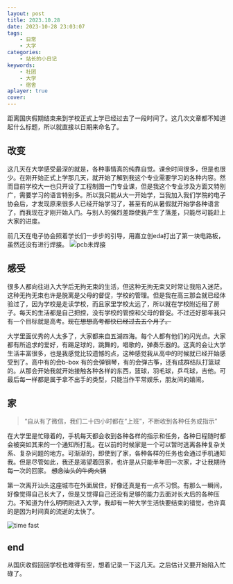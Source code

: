 ```yaml
---
layout: post
title: 2023.10.28
date: 2023-10-28 23:03:07
tags: 
    - 日常
    - 大学
categories:
    - 站长的小日记
keywords:
    - 社团
    - 大学
    - 宿舍
aplayer: true
cover:  
---
```


距离国庆假期结束来到学校正式上学已经过去了一段时间了。这几次文章都不知道起什么标题，所以就直接以日期来命名了。

<!-- more -->

<meting-js
 id="30431375"
 server="netease"
 type="song"
 theme="#C20C0C">
</meting-js>

## 改变

这几天在大学感受最深的就是，各种事情真的纯靠自觉。课余时间很多，但是也很少。在刚开始正式上学那几天，就开始了解到我这个专业需要学习的各种内容。然而目前学校大一也只开设了工程制图一门专业课，但是我这个专业涉及方面又特别广，需要学习的语言特别多。所以我只能从大一开始学，当我加入我们学院的电子协会后，才发现原来很多人已经开始学习了，甚至有的从暑假就开始学各种语言了，而我现在才刚开始入门。与别人的强烈差距使我产生了落差，只能尽可能赶上大家的进度。

前几天在电子协会照着学长们一步步的引导，用嘉立创eda打出了第一块电路板，虽然还没有进行焊接。
![pcb未焊接](https://testingcf.jsdelivr.net/gh/masle1/p@main/img/2023-10-28/pcb1.jpg)

## 感受

很多人都向往进入大学后无拘无束的生活，但这种无拘无束又时常让我陷入迷茫。这种无拘无束也许是脱离是父母的督促，学校的管理。但是我在高三那会就已经体验过了，因为学校是走读学校，而且家里学校太远了，所以就在学校附近租了房子。每天的生活都是自己把控，没有学校的管控和父母的督促。不过还好那年我只有一个目标就是高考。~~现在想想高考都快已经过去五个月了。~~ 

大学里面优秀的人太多了，大家都来自五湖四海。每个人都有他们的闪光点。大家都有所追求的爱好，有踢足球的，跳舞的，唱歌的，弹奏乐器的。这真的会让大学生活丰富很多，也是我感觉比较遗憾的点，这种感觉我从高中的时候就已经开始感受到了。高中有的会b-box 有的会弹钢琴，有的会弹古筝，还有成群结队打篮球的。从那会开始我就开始接触各种各样的东西，篮球，羽毛球，乒乓球，吉他。可最后每一样都是属于拿不出手的类型，只能当作平常娱乐，朋友间的嬉闹。

<meting-js
 id="212233"
 server="netease"
 type="song"
 theme="#C20C0C">
</meting-js>


## 家

> “自从有了微信，我们二十四小时都在“上班”，不断收到各种任务或指示”

在大学里是忙碌着的，手机每天都会收到各种各样的指示和任务，各种日程随时都会被突如其来的一个通知所打乱。在以前的时候家是一个可以暂时逃离各种复杂关系、复杂问题的地方。可渐渐的，即使到了家，各种各样的任务也会通过手机通知我。但是尽管如此，我还是渴望着回家，也许是从只能半年回一次家，才让我期待每一次的回家。 ~~想念汕头的牛肉火锅~~

第一次离开汕头这座城市在外面居住，好像还真是有一点不习惯。有那么一瞬间，好像觉得自己长大了，但是又觉得自己还没有足够的能力去面对长大后的各种压力。不知道为什么明明刚进入大学，我却有一种大学生活快要结束的错觉，也许真的是因为时间真的流逝的太快了。

![time fast](https://testingcf.jsdelivr.net/gh/masle1/masle.github.io@main/pages/img/timepast.jpg)


## end
从国庆收假回回学校也难得有空，想着记录一下这几天。之后估计又要开始陷入忙碌了。





